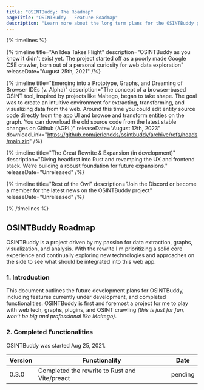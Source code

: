 ```yaml
---
title: "OSINTBuddy: The Roadmap"
pageTitle: "OSINTBuddy - Feature Roadmap"
description: "Learn more about the long term plans for the OSINTBuddy project."
---
```



{% timelines %}

{% timeline title="An Idea Takes Flight" description="OSINTBuddy as you know it didn't exist yet. The project started off as a poorly made Google CSE crawler, born out of a personal curiosity for web data exploration" releaseDate="August 25th, 2021" /%}


{% timeline title="Emerging into a Prototype, Graphs, and Dreaming of Browser IDEs (v. Alpha)" description="The concept of a browser-based OSINT tool, inspired by projects like Maltego, began to take shape. The goal was to create an intuitive environment for extracting, transforming, and visualizing data from the web. Around this time you could edit entity source code directly from the app UI and browse and transform entities on the graph. You can download the old source code from the latest stable changes on Github (AGPL)" releaseDate="August 12th, 2023" downloadLink="https://github.com/jerlendds/osintbuddy/archive/refs/heads/main.zip"  /%}

{% timeline title="The Great Rewrite & Expansion (in development)" description="Diving headfirst into Rust and revamping the UX and frontend stack. We’re building a robust foundation for future expansions." releaseDate="Unreleased" /%}


{% timeline title="Rest of the Owl" description="Join the Discord or become a member for the latest news on the OSINTBuddy project" releaseDate="Unreleased" /%}

{% /timelines %}


## OSINTBuddy Roadmap

OSINTBuddy is a project driven by my passion for data extraction, graphs, visualization, and analysis. With the rewrite I'm prioritizing a solid core experience and continually exploring new technologies and approaches on the side to see what should be integrated into this web app.

### 1. Introduction

This document outlines the future development plans for OSINTBuddy, including features currently under development, and completed functionalities. OSINTBuddy is first and foremost a project for me to play with web tech, graphs, plugins, and OSINT crawling *(this is just for fun, won’t be big and professional like Maltego)*.

### 2. Completed Functionalities

OSINTBuddy was started Aug 25, 2021.

| Version | Functionality | Date |
|---------|---------------|------|
| 0.3.0   | Completed the rewrite to Rust and Vite/preact | pending  |
